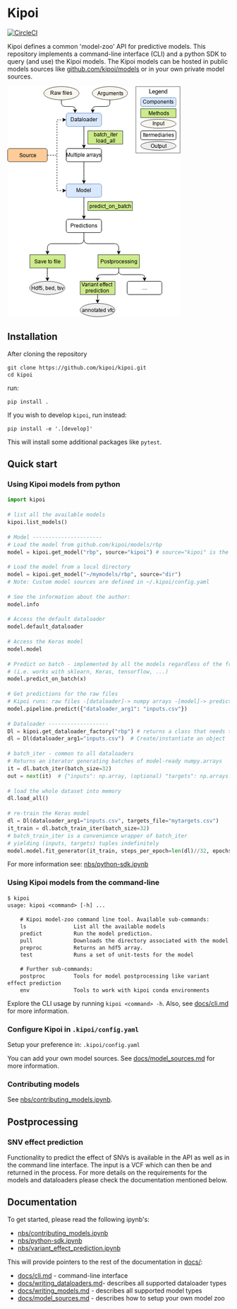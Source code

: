 # Kipoi

[![CircleCI](https://circleci.com/gh/kipoi/kipoi.svg?style=svg&circle-token=afc949457e09baf22e3b3cc3f5ffebb4e140b1f9)](https://circleci.com/gh/kipoi/kipoi)

Kipoi defines a common 'model-zoo' API for predictive models. This repository implements a 
command-line interface (CLI) and a python SDK to query (and use) the Kipoi models. The Kipoi models can be hosted in 
public models sources like [github.com/kipoi/models](https://github.com/kipoi/models) or in your own private
model sources.

![img](docs/img/kipoi-workflow.png)

## Installation

After cloning the repository 

```
git clone https://github.com/kipoi/kipoi.git
cd kipoi
```

run:

```
pip install .
```

If you wish to develop `kipoi`, run instead:

```
pip install -e '.[develop]'
```

This will install some additional packages like `pytest`.

## Quick start

### Using Kipoi models from python

```python
import kipoi

# list all the available models
kipoi.list_models()  

# Model ----------------------
# Load the model from github.com/kipoi/models/rbp
model = kipoi.get_model("rbp", source="kipoi") # source="kipoi" is the default

# Load the model from a local directory
model = kipoi.get_model("~/mymodels/rbp", source="dir")  
# Note: Custom model sources are defined in ~/.kipoi/config.yaml

# See the information about the author:
model.info

# Access the default dataloader
model.default_dataloader

# Access the Keras model
model.model

# Predict on batch - implemented by all the models regardless of the framework
# (i.e. works with sklearn, Keras, tensorflow, ...)
model.predict_on_batch(x)

# Get predictions for the raw files
# Kipoi runs: raw files -[dataloader]-> numpy arrays -[model]-> predictions 
model.pipeline.predict({"dataloader_arg1": "inputs.csv"})

# Dataloader -------------------
Dl = kipoi.get_dataloader_factory("rbp") # returns a class that needs to be instantiated
dl = Dl(dataloader_arg1="inputs.csv")  # Create/instantiate an object

# batch_iter - common to all dataloaders
# Returns an iterator generating batches of model-ready numpy.arrays
it = dl.batch_iter(batch_size=32)
out = next(it)  # {"inputs": np.array, (optional) "targets": np.arrays.., "metadata": np.arrays...}

# load the whole dataset into memory
dl.load_all()

# re-train the Keras model
dl = Dl(dataloader_arg1="inputs.csv", targets_file="mytargets.csv")
it_train = dl.batch_train_iter(batch_size=32)  
# batch_train_iter is a convenience wrapper of batch_iter
# yielding (inputs, targets) tuples indefinitely
model.model.fit_generator(it_train, steps_per_epoch=len(dl)//32, epochs=10)
```

For more information see: [nbs/python-sdk.ipynb](nbs/python-sdk.ipynb)

### Using Kipoi models from the command-line

```
$ kipoi
usage: kipoi <command> [-h] ...

    # Kipoi model-zoo command line tool. Available sub-commands:
    ls               List all the available models
    predict          Run the model prediction.
    pull             Downloads the directory associated with the model
    preproc          Returns an hdf5 array.
    test             Runs a set of unit-tests for the model

    # Further sub-commands:
    postproc         Tools for model postprocessing like variant effect prediction
    env              Tools to work with kipoi conda environments
```

Explore the CLI usage by running `kipoi <command> -h`. Also, see [docs/cli.md](docs/cli.md) for more information.

### Configure Kipoi in `.kipoi/config.yaml`

Setup your preference in: `.kipoi/config.yaml`

You can add your own model sources. See [docs/model_sources.md](docs/model_sources.md) for more information.

### Contributing models

See [nbs/contributing_models.ipynb](nbs/contributing_models.ipynb).

## Postprocessing

### SNV effect prediction

Functionality to predict the effect of SNVs is available in the API as well as in the command line interface. The input
is a VCF which can then be and returned in the process. For more details on the requirements for the models and
 dataloaders please check the documentation mentioned below.


## Documentation

To get started, please read the following ipynb's:

- [nbs/contributing_models.ipynb](nbs/contributing_models.ipynb)
- [nbs/python-sdk.ipynb](nbs/python-sdk.ipynb)
- [nbs/variant_effect_prediction.ipynb](nbs/variant_effect_prediction.ipynb)

This will provide pointers to the rest of the documentation in [docs/](docs/):

- [docs/cli.md](docs/cli.md) - command-line interface
- [docs/writing_dataloaders.md](docs/writing_dataloaders.md)- describes all supported dataloader types
- [docs/writing_models.md](docs/writing_models.md) - describes all supported model types
- [docs/model_sources.md](docs/model_sources.md) - describes how to setup your own model zoo
